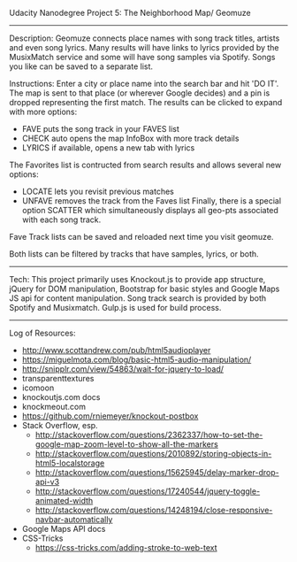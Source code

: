 Udacity Nanodegree Project 5: The Neighborhood Map/ Geomuze
***************************************************************************
Description:
Geomuze connects place names with song track titles, artists and even song lyrics. Many results will have links to lyrics provided by the MusixMatch service and some will have song samples via Spotify. Songs you like can be saved to a separate list.

Instructions:
Enter a city or place name into the search bar and hit 'DO IT'.
The map is sent to that place (or wherever Google decides) and a pin is dropped representing the first match.
The results can be clicked to expand with more options:
- FAVE puts the song track in your FAVES list
- CHECK auto opens the map InfoBox with more track details
- LYRICS if available, opens a new tab with lyrics

The Favorites list is contructed from search results and allows several new options:
- LOCATE lets you revisit previous matches
- UNFAVE removes the track from the Faves list
Finally, there is a special option SCATTER which simultaneously displays all geo-pts associated with each song track.

Fave Track lists can be saved and reloaded next time you visit geomuze.

Both lists can be filtered by tracks that have samples, lyrics, or both.


***************************************************************************
Tech:
This project primarily uses Knockout.js to provide app structure, jQuery for DOM manipulation,
Bootstrap for basic styles and Google Maps JS api for content manipulation.
Song track search is provided by both Spotify and Musixmatch.
Gulp.js is used for build process.


****************************************************************************
Log of Resources:
- http://www.scottandrew.com/pub/html5audioplayer
- https://miguelmota.com/blog/basic-html5-audio-manipulation/
- http://snipplr.com/view/54863/wait-for-jquery-to-load/
- transparenttextures
- icomoon
- knockoutjs.com docs
- knockmeout.com
- https://github.com/rniemeyer/knockout-postbox
- Stack Overflow, esp.
	- http://stackoverflow.com/questions/2362337/how-to-set-the-google-map-zoom-level-to-show-all-the-markers
	- http://stackoverflow.com/questions/2010892/storing-objects-in-html5-localstorage
	- http://stackoverflow.com/questions/15625945/delay-marker-drop-api-v3
	- http://stackoverflow.com/questions/17240544/jquery-toggle-animated-width
	- http://stackoverflow.com/questions/14248194/close-responsive-navbar-automatically
- Google Maps API docs
- CSS-Tricks
	- https://css-tricks.com/adding-stroke-to-web-text
